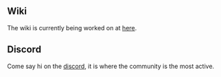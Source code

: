 
## Wiki
The wiki is currently being worked on at [here](https://azurepeak.miraheze.org/wiki/Main_Page).

## Discord
Come say hi on the [discord](https://discord.gg/uPWkRPSCJ5), it is where the community is the most active.
